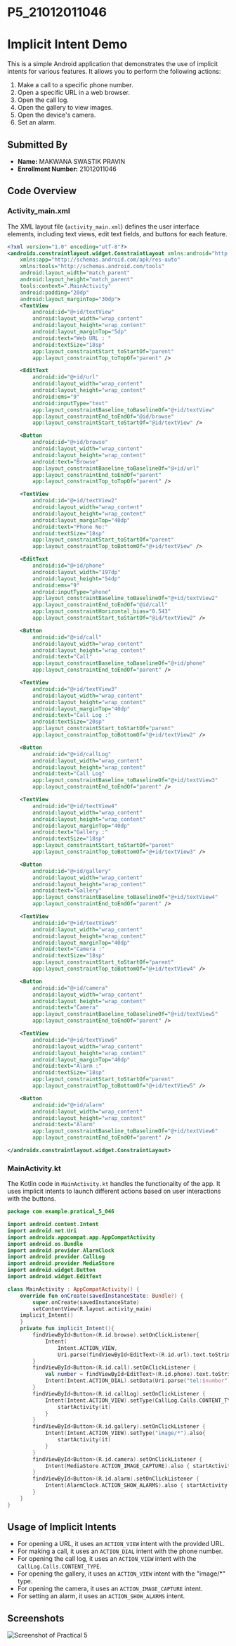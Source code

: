 # P5_21012011046

# Implicit Intent Demo

This is a simple Android application that demonstrates the use of implicit intents for various features. It allows you to perform the following actions:

1. Make a call to a specific phone number.
2. Open a specific URL in a web browser.
3. Open the call log.
4. Open the gallery to view images.
5. Open the device's camera.
6. Set an alarm.

## Submitted By

- **Name:** MAKWANA SWASTIK PRAVIN
- **Enrollment Number:** 21012011046

## Code Overview

### Activity_main.xml

The XML layout file (`activity_main.xml`) defines the user interface elements, including text views, edit text fields, and buttons for each feature.

```xml
<?xml version="1.0" encoding="utf-8"?>
<androidx.constraintlayout.widget.ConstraintLayout xmlns:android="http://schemas.android.com/apk/res/android"
    xmlns:app="http://schemas.android.com/apk/res-auto"
    xmlns:tools="http://schemas.android.com/tools"
    android:layout_width="match_parent"
    android:layout_height="match_parent"
    tools:context=".MainActivity"
    android:padding="20dp"
    android:layout_marginTop="30dp">
    <TextView
        android:id="@+id/textView"
        android:layout_width="wrap_content"
        android:layout_height="wrap_content"
        android:layout_marginTop="5dp"
        android:text="Web URL : "
        android:textSize="18sp"
        app:layout_constraintStart_toStartOf="parent"
        app:layout_constraintTop_toTopOf="parent" />

    <EditText
        android:id="@+id/url"
        android:layout_width="wrap_content"
        android:layout_height="wrap_content"
        android:ems="9"
        android:inputType="text"
        app:layout_constraintBaseline_toBaselineOf="@+id/textView"
        app:layout_constraintEnd_toEndOf="@id/browse"
        app:layout_constraintStart_toStartOf="@id/textView" />

    <Button
        android:id="@+id/browse"
        android:layout_width="wrap_content"
        android:layout_height="wrap_content"
        android:text="Browse"
        app:layout_constraintBaseline_toBaselineOf="@+id/url"
        app:layout_constraintEnd_toEndOf="parent"
        app:layout_constraintTop_toTopOf="parent" />

    <TextView
        android:id="@+id/textView2"
        android:layout_width="wrap_content"
        android:layout_height="wrap_content"
        android:layout_marginTop="40dp"
        android:text="Phone No:"
        android:textSize="18sp"
        app:layout_constraintStart_toStartOf="parent"
        app:layout_constraintTop_toBottomOf="@+id/textView" />

    <EditText
        android:id="@+id/phone"
        android:layout_width="197dp"
        android:layout_height="54dp"
        android:ems="9"
        android:inputType="phone"
        app:layout_constraintBaseline_toBaselineOf="@+id/textView2"
        app:layout_constraintEnd_toEndOf="@id/call"
        app:layout_constraintHorizontal_bias="0.543"
        app:layout_constraintStart_toStartOf="@id/textView2" />

    <Button
        android:id="@+id/call"
        android:layout_width="wrap_content"
        android:layout_height="wrap_content"
        android:text="Call"
        app:layout_constraintBaseline_toBaselineOf="@+id/phone"
        app:layout_constraintEnd_toEndOf="parent" />

    <TextView
        android:id="@+id/textView3"
        android:layout_width="wrap_content"
        android:layout_height="wrap_content"
        android:layout_marginTop="40dp"
        android:text="Call Log :"
        android:textSize="20sp"
        app:layout_constraintStart_toStartOf="parent"
        app:layout_constraintTop_toBottomOf="@+id/textView2" />

    <Button
        android:id="@+id/callLog"
        android:layout_width="wrap_content"
        android:layout_height="wrap_content"
        android:text="Call Log"
        app:layout_constraintBaseline_toBaselineOf="@+id/textView3"
        app:layout_constraintEnd_toEndOf="parent" />

    <TextView
        android:id="@+id/textView4"
        android:layout_width="wrap_content"
        android:layout_height="wrap_content"
        android:layout_marginTop="40dp"
        android:text="Gallery :"
        android:textSize="18sp"
        app:layout_constraintStart_toStartOf="parent"
        app:layout_constraintTop_toBottomOf="@+id/textView3" />

    <Button
        android:id="@+id/gallery"
        android:layout_width="wrap_content"
        android:layout_height="wrap_content"
        android:text="Gallery"
        app:layout_constraintBaseline_toBaselineOf="@+id/textView4"
        app:layout_constraintEnd_toEndOf="parent" />

    <TextView
        android:id="@+id/textView5"
        android:layout_width="wrap_content"
        android:layout_height="wrap_content"
        android:layout_marginTop="40dp"
        android:text="Camera :"
        android:textSize="18sp"
        app:layout_constraintStart_toStartOf="parent"
        app:layout_constraintTop_toBottomOf="@+id/textView4" />

    <Button
        android:id="@+id/camera"
        android:layout_width="wrap_content"
        android:layout_height="wrap_content"
        android:text="Camera"
        app:layout_constraintBaseline_toBaselineOf="@+id/textView5"
        app:layout_constraintEnd_toEndOf="parent" />

    <TextView
        android:id="@+id/textView6"
        android:layout_width="wrap_content"
        android:layout_height="wrap_content"
        android:layout_marginTop="40dp"
        android:text="Alarm :"
        android:textSize="18sp"
        app:layout_constraintStart_toStartOf="parent"
        app:layout_constraintTop_toBottomOf="@+id/textView5" />

    <Button
        android:id="@+id/alarm"
        android:layout_width="wrap_content"
        android:layout_height="wrap_content"
        android:text="Alarm"
        app:layout_constraintBaseline_toBaselineOf="@+id/textView6"
        app:layout_constraintEnd_toEndOf="parent" />

</androidx.constraintlayout.widget.ConstraintLayout>

```

### MainActivity.kt

The Kotlin code in `MainActivity.kt` handles the functionality of the app. It uses implicit intents to launch different actions based on user interactions with the buttons.

```kotlin
package com.example.pratical_5_046

import android.content.Intent
import android.net.Uri
import androidx.appcompat.app.AppCompatActivity
import android.os.Bundle
import android.provider.AlarmClock
import android.provider.CallLog
import android.provider.MediaStore
import android.widget.Button
import android.widget.EditText

class MainActivity : AppCompatActivity() {
    override fun onCreate(savedInstanceState: Bundle?) {
        super.onCreate(savedInstanceState)
        setContentView(R.layout.activity_main)
    implicit_Intent()
    }
    private fun implicit_Intent(){
        findViewById<Button>(R.id.browse).setOnClickListener{
            Intent(
                Intent.ACTION_VIEW,
                Uri.parse(findViewById<EditText>(R.id.url).text.toString())).also { startActivity(it) }
        }
        findViewById<Button>(R.id.call).setOnClickListener {
            val number = findViewById<EditText>(R.id.phone).text.toString().trim()
            Intent(Intent.ACTION_DIAL).setData(Uri.parse("tel:$number")).apply { startActivity(this) }
        }
        findViewById<Button>(R.id.callLog).setOnClickListener {
            Intent(Intent.ACTION_VIEW).setType(CallLog.Calls.CONTENT_TYPE).also {
                startActivity(it)
            }
        }
        findViewById<Button>(R.id.gallery).setOnClickListener {
            Intent(Intent.ACTION_VIEW).setType("image/*").also{
                startActivity(it)
            }
        }
        findViewById<Button>(R.id.camera).setOnClickListener {
            Intent(MediaStore.ACTION_IMAGE_CAPTURE).also { startActivity(it) }
        }
        findViewById<Button>(R.id.alarm).setOnClickListener {
            Intent(AlarmClock.ACTION_SHOW_ALARMS).also { startActivity(it) }
        }
    }
}
```

## Usage of Implicit Intents

- For opening a URL, it uses an `ACTION_VIEW` intent with the provided URL.
- For making a call, it uses an `ACTION_DIAL` intent with the phone number.
- For opening the call log, it uses an `ACTION_VIEW` intent with the `CallLog.Calls.CONTENT_TYPE`.
- For opening the gallery, it uses an `ACTION_VIEW` intent with the "image/*" type.
- For opening the camera, it uses an `ACTION_IMAGE_CAPTURE` intent.
- For setting an alarm, it uses an `ACTION_SHOW_ALARMS` intent.

## Screenshots

![Screenshot of Practical 5](S1.png)
